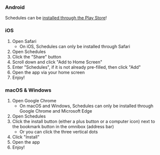 ### Android
Schedules can be [installed through the Play Store](https://play.google.com/store/apps/details?id=com.hkamran.schedules)!

### iOS
1. Open Safari
    - On iOS, Schedules can only be installed through Safari
2. Open Schedules
3. Click the "Share" button
4. Scroll down and click "Add to Home Screen"
5. Enter "Schedules", if it is not already pre-filled, then click "Add"
6. Open the app via your home screen
7. Enjoy!

### macOS & Windows
1. Open Google Chrome
    - On macOS and Windows, Schedules can only be installed through Google Chrome and Microsoft Edge
2. Open Schedules
3. Click the install button (either a plus button or a computer icon) next to the bookmark button in the omnibox (address bar)
    - Or you can click the three vertical dots
4. Click "Install"
5. Open the app
6. Enjoy!